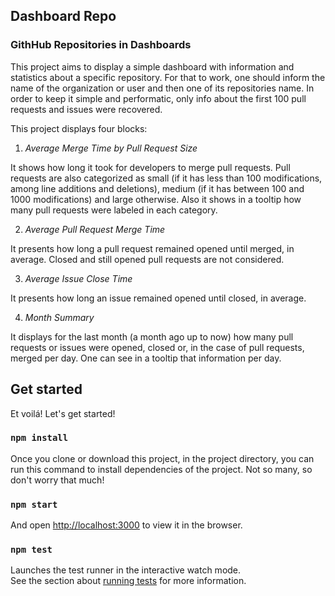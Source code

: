 
## Dashboard Repo
### GithHub Repositories in Dashboards

This project aims to display a simple dashboard with information and statistics about a specific repository. For that to work, one should inform the name of the organization or user and then one of its repositories name. In order to keep it simple and performatic, only info about the first 100 pull requests and issues were recovered.

This project displays four blocks:

1. *Average Merge Time by Pull Request Size*

It shows how long it took for developers to merge pull requests. Pull requests are also categorized as small (if it has less than 100 modifications, among line additions and deletions), medium (if it has between 100 and 1000 modifications) and large otherwise. Also it shows in a tooltip how many pull requests were labeled in each category.

2. *Average Pull Request Merge Time*

It presents how long a pull request remained opened until merged, in average. Closed and still opened pull requests are not considered.

3. *Average Issue Close Time*

It presents how long an issue remained opened until closed, in average.

4. *Month Summary*

It displays for the last month (a month ago up to now) how many pull requests or issues were opened, closed or, in the case of pull requests, merged per day. One can see in a tooltip that information per day.

## Get started
Et voilá! Let's get started!

### `npm install`
Once you clone or download this project, in the project directory, you can run this command to install dependencies of the project. Not so many, so don't worry that much!

### `npm start`
And open [http://localhost:3000](http://localhost:3000) to view it in the browser.

### `npm test`
Launches the test runner in the interactive watch mode.<br>
See the section about [running tests](https://facebook.github.io/create-react-app/docs/running-tests) for more information.
